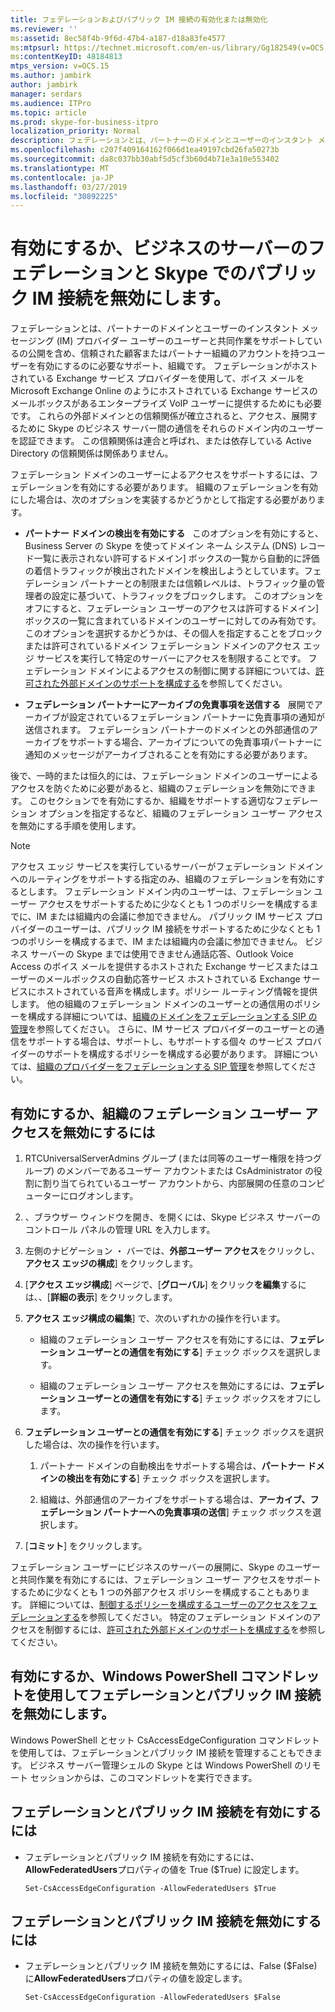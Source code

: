 ```yaml
---
title: フェデレーションおよびパブリック IM 接続の有効化または無効化
ms.reviewer: ''
ms:assetid: 8ec58f4b-9f6d-47b4-a187-d18a83fe4577
ms:mtpsurl: https://technet.microsoft.com/en-us/library/Gg182549(v=OCS.15)
ms:contentKeyID: 48184813
mtps_version: v=OCS.15
ms.author: jambirk
author: jambirk
manager: serdars
ms.audience: ITPro
ms.topic: article
ms.prod: skype-for-business-itpro
localization_priority: Normal
description: フェデレーションとは、パートナーのドメインとユーザーのインスタント メッセージング (IM) プロバイダー ユーザーのユーザーと共同作業をサポートしているの公開を含め、信頼された顧客またはパートナー組織のアカウントを持つユーザーを有効にするのに必要なサポート、組織です。
ms.openlocfilehash: c207f409164162f066d1ea49197cbd26fa50273b
ms.sourcegitcommit: da8c037bb30abf5d5cf3b60d4b71e3a10e553402
ms.translationtype: MT
ms.contentlocale: ja-JP
ms.lasthandoff: 03/27/2019
ms.locfileid: "30892225"
---
```

# <a name="enable-or-disable-federation-and-public-im-connectivity-in-skype-for-business-server"></a>有効にするか、ビジネスのサーバーのフェデレーションと Skype でのパブリック IM 接続を無効にします。

フェデレーションとは、パートナーのドメインとユーザーのインスタント メッセージング (IM) プロバイダー ユーザーのユーザーと共同作業をサポートしているの公開を含め、信頼された顧客またはパートナー組織のアカウントを持つユーザーを有効にするのに必要なサポート、組織です。 フェデレーションがホストされている Exchange サービス プロバイダーを使用して、ボイス メールを Microsoft Exchange Online のようにホストされている Exchange サービスのメールボックスがあるエンタープライズ VoIP ユーザーに提供するためにも必要です。 これらの外部ドメインとの信頼関係が確立されると、アクセス、展開するために Skype のビジネス サーバー間の通信をそれらのドメイン内のユーザーを認証できます。 この信頼関係は連合と呼ばれ、または依存している Active Directory の信頼関係は関係ありません。

フェデレーション ドメインのユーザーによるアクセスをサポートするには、フェデレーションを有効にする必要があります。 組織のフェデレーションを有効にした場合は、次のオプションを実装するかどうかとして指定する必要があります。

  - **パートナー ドメインの検出を有効にする**   このオプションを有効にすると、Business Server の Skype を使ってドメイン ネーム システム (DNS) レコード一覧に表示されない許可するドメイン] ボックスの一覧から自動的に評価の着信トラフィックが検出されたドメインを検出しようとしています。フェデレーション パートナーとの制限または信頼レベルは、トラフィック量の管理者の設定に基づいて、トラフィックをブロックします。 このオプションをオフにすると、フェデレーション ユーザーのアクセスは許可するドメイン] ボックスの一覧に含まれているドメインのユーザーに対してのみ有効です。 このオプションを選択するかどうかは、その個人を指定することをブロックまたは許可されているドメイン フェデレーション ドメインのアクセス エッジ サービスを実行して特定のサーバーにアクセスを制限することです。 フェデレーション ドメインによるアクセスの制御に関する詳細については、[許可された外部ドメインのサポートを構成する](../sip-domains/manage-sip-federated-domains-for-your-organization.md#configure-support-for-allowed-external-domains-in-skype-for-business-server)を参照してください。

  - **フェデレーション パートナーにアーカイブの免責事項を送信する**   展開でアーカイブが設定されているフェデレーション パートナーに免責事項の通知が送信されます。 フェデレーション パートナーのドメインとの外部通信のアーカイブをサポートする場合、アーカイブについての免責事項パートナーに通知のメッセージがアーカイブされることを有効にする必要があります。

後で、一時的または恒久的には、フェデレーション ドメインのユーザーによるアクセスを防ぐために必要があると、組織のフェデレーションを無効にできます。 このセクションでを有効にするか、組織をサポートする適切なフェデレーション オプションを指定するなど、組織のフェデレーション ユーザー アクセスを無効にする手順を使用します。

> [!NOTE]  
> アクセス エッジ サービスを実行しているサーバーがフェデレーション ドメインへのルーティングをサポートする指定のみ、組織のフェデレーションを有効にするとします。 フェデレーション ドメイン内のユーザーは、フェデレーション ユーザー アクセスをサポートするために少なくとも 1 つのポリシーを構成するまでに、IM または組織内の会議に参加できません。 パブリック IM サービス プロバイダーのユーザーは、パブリック IM 接続をサポートするために少なくとも 1 つのポリシーを構成するまで、IM または組織内の会議に参加できません。 ビジネス サーバーの Skype までは使用できません通話応答、Outlook Voice Access のボイス メールを提供するホストされた Exchange サービスまたはユーザーのメールボックスの自動応答サービス ホストされている Exchange サービスにホストされている音声を構成します。ポリシー ルーティング情報を提供します。 他の組織のフェデレーション ドメインのユーザーとの通信用のポリシーを構成する詳細については、[組織のドメインをフェデレーションする SIP の管理](../sip-domains/manage-sip-federated-domains-for-your-organization.md)を参照してください。 さらに、IM サービス プロバイダーのユーザーとの通信をサポートする場合は、サポートし、もサポートする個々 のサービス プロバイダーのサポートを構成するポリシーを構成する必要があります。 詳細については、[組織のプロバイダーをフェデレーションする SIP 管理](../sip-providers/manage-sip-federated-providers-for-your-organization.md)を参照してください。


## <a name="to-enable-or-disable-federated-user-access-for-your-organization"></a>有効にするか、組織のフェデレーション ユーザー アクセスを無効にするには

1.  RTCUniversalServerAdmins グループ (または同等のユーザー権限を持つグループ) のメンバーであるユーザー アカウントまたは CsAdministrator の役割に割り当てられているユーザー アカウントから、内部展開の任意のコンピューターにログオンします。

2.  、ブラウザー ウィンドウを開き、を開くには、Skype ビジネス サーバーのコントロール パネルの管理 URL を入力します。 

3.  左側のナビゲーション ・ バーでは、**外部ユーザー アクセス**をクリックし、**アクセス エッジの構成**] をクリックします。

4.  [**アクセス エッジ構成**] ページで、[**グローバル**] をクリック**を編集**するには、、[**詳細の表示**] をクリックします。

5.  **アクセス エッジ構成の編集**] で、次のいずれかの操作を行います。
    
      - 組織のフェデレーション ユーザー アクセスを有効にするには、**フェデレーション ユーザーとの通信を有効にする**] チェック ボックスを選択します。
    
      - 組織のフェデレーション ユーザー アクセスを無効にするには、**フェデレーション ユーザーとの通信を有効にする**] チェック ボックスをオフにします。

6.  **フェデレーション ユーザーとの通信を有効にする**] チェック ボックスを選択した場合は、次の操作を行います。
    
    1.  パートナー ドメインの自動検出をサポートする場合は、**パートナー ドメインの検出を有効にする**] チェック ボックスを選択します。
    
    2.  組織は、外部通信のアーカイブをサポートする場合は、**アーカイブ、フェデレーション パートナーへの免責事項の送信**] チェック ボックスを選択します。

7.  [**コミット**] をクリックします。

フェデレーション ユーザーにビジネスのサーバーの展開に、Skype のユーザーと共同作業を有効にするには、フェデレーション ユーザー アクセスをサポートするために少なくとも 1 つの外部アクセス ポリシーを構成することもあります。 詳細については、[制御するポリシーを構成するユーザーのアクセスをフェデレーションする](../external-access-policies/configure-policies-to-control-federated-user-access.md)を参照してください。 特定のフェデレーション ドメインのアクセスを制御するには、[許可された外部ドメインのサポートを構成する](../sip-domains/manage-sip-federated-domains-for-your-organization.md#configure-support-for-allowed-external-domains-in-skype-for-business-server)を参照してください。


## <a name="enabling-or-disabling-federation-and-public-im-connectivity-by-using-windows-powershell-cmdlets"></a>有効にするか、Windows PowerShell コマンドレットを使用してフェデレーションとパブリック IM 接続を無効にします。

Windows PowerShell とセット CsAccessEdgeConfiguration コマンドレットを使用しては、フェデレーションとパブリック IM 接続を管理することもできます。 ビジネス サーバー管理シェルの Skype とは Windows PowerShell のリモート セッションからは、このコマンドレットを実行できます。 

## <a name="to-enable-federation-and-public-im-connectivity"></a>フェデレーションとパブリック IM 接続を有効にするには

  - フェデレーションとパブリック IM 接続を有効にするには、 **AllowFederatedUsers**プロパティの値を True ($True) に設定します。
    
        Set-CsAccessEdgeConfiguration -AllowFederatedUsers $True



## <a name="to-disable-federation-and-public-im-connectivity"></a>フェデレーションとパブリック IM 接続を無効にするには

  - フェデレーションとパブリック IM 接続を無効にするには、False ($False) に**AllowFederatedUsers**プロパティの値を設定します。
    
        Set-CsAccessEdgeConfiguration -AllowFederatedUsers $False

